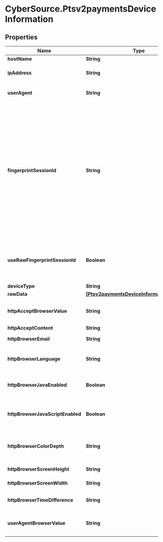 # CyberSource.Ptsv2paymentsDeviceInformation

## Properties
Name | Type | Description | Notes
------------ | ------------- | ------------- | -------------
**hostName** | **String** | DNS resolved hostname from &#x60;ipAddress&#x60;. | [optional] 
**ipAddress** | **String** | IP address of the customer.  #### Used by **Authorization, Capture, and Credit** Optional field.  | [optional] 
**userAgent** | **String** | Customer’s browser as identified from the HTTP header data. For example, &#x60;Mozilla&#x60; is the value that identifies the Netscape browser.  | [optional] 
**fingerprintSessionId** | **String** | Field that contains the session ID that you send to Decision Manager to obtain the device fingerprint information. The string can contain uppercase and lowercase letters, digits, hyphen (-), and underscore (_). However, do not use the same uppercase and lowercase letters to indicate different session IDs.  The session ID must be unique for each merchant ID. You can use any string that you are already generating, such as an order number or web session ID.  The session ID must be unique for each page load, regardless of an individual’s web session ID. If a user navigates to a profiled page and is assigned a web session, navigates away from the profiled page, then navigates back to the profiled page, the generated session ID should be different and unique. You may use a web session ID, but it is preferable to use an application GUID (Globally Unique Identifier). This measure ensures that a unique ID is generated every time the page is loaded, even if it is the same user reloading the page.  | [optional] 
**useRawFingerprintSessionId** | **Boolean** | Boolean that indicates whether request contains the device fingerprint information. Values: - &#x60;true&#x60;: Use raw fingerprintSessionId when looking up device details. - &#x60;false&#x60; (default): Use merchant id + fingerprintSessionId as the session id for Device detail collection.  | [optional] 
**deviceType** | **String** | The device type at the client side. | [optional] 
**rawData** | [**[Ptsv2paymentsDeviceInformationRawData]**](Ptsv2paymentsDeviceInformationRawData.md) |  | [optional] 
**httpAcceptBrowserValue** | **String** | Value of the Accept header sent by the customer’s web browser. **Note** If the customer’s browser provides a value, you must include it in your request.  | [optional] 
**httpAcceptContent** | **String** | The exact content of the HTTP accept header.  | [optional] 
**httpBrowserEmail** | **String** | Email address set in the customer’s browser, which may differ from customer email.  | [optional] 
**httpBrowserLanguage** | **String** | Value represents the browser language as defined in IETF BCP47. Example:en-US, refer  https://en.wikipedia.org/wiki/IETF_language_tag for more details.  | [optional] 
**httpBrowserJavaEnabled** | **Boolean** | A Boolean value that represents the ability of the cardholder browser to execute Java. Value is returned from the navigator.javaEnabled property. Possible Values:True/False  | [optional] 
**httpBrowserJavaScriptEnabled** | **Boolean** | A Boolean value that represents the ability of the cardholder browser to execute JavaScript. Possible Values:True/False. **Note**: Merchants should be able to know the values from fingerprint details of cardholder&#39;s browser.  | [optional] 
**httpBrowserColorDepth** | **String** | Value represents the bit depth of the color palette for displaying images, in bits per pixel. Example : 24, refer https://en.wikipedia.org/wiki/Color_depth for more details  | [optional] 
**httpBrowserScreenHeight** | **String** | Total height of the Cardholder&#39;s scree in pixels, example: 864.  | [optional] 
**httpBrowserScreenWidth** | **String** | Total width of the cardholder&#39;s screen in pixels. Example: 1536.  | [optional] 
**httpBrowserTimeDifference** | **String** | Time difference between UTC time and the cardholder browser local time, in minutes, Example:300  | [optional] 
**userAgentBrowserValue** | **String** | Value of the User-Agent header sent by the customer’s web browser. Note If the customer’s browser provides a value, you must include it in your request.  | [optional] 


